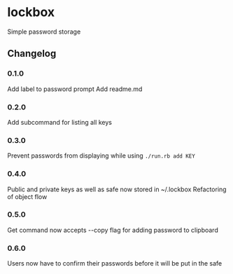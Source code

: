 # lockbox
Simple password storage

## Changelog

### 0.1.0
Add label to password prompt
Add readme.md

### 0.2.0
Add subcommand for listing all keys

### 0.3.0
Prevent passwords from displaying while using `./run.rb add KEY`

### 0.4.0
Public and private keys as well as safe now stored in ~/.lockbox
Refactoring of object flow

### 0.5.0
Get command now accepts --copy flag for adding password to clipboard

### 0.6.0
Users now have to confirm their passwords before it will be put in the safe
